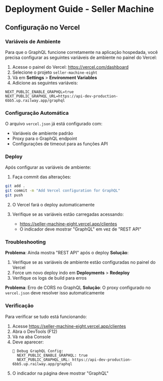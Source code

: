 # Deployment Guide - Seller Machine

## Configuração no Vercel

### Variáveis de Ambiente

Para que o GraphQL funcione corretamente na aplicação hospedada, você precisa configurar as seguintes variáveis de ambiente no painel do Vercel:

1. Acesse o painel do Vercel: https://vercel.com/dashboard
2. Selecione o projeto `seller-machine-eight`
3. Vá em **Settings** > **Environment Variables**
4. Adicione as seguintes variáveis:

```
NEXT_PUBLIC_ENABLE_GRAPHQL=true
NEXT_PUBLIC_GRAPHQL_URL=https://api-dev-production-6bb5.up.railway.app/graphql
```

### Configuração Automática

O arquivo `vercel.json` já está configurado com:
- Variáveis de ambiente padrão
- Proxy para o GraphQL endpoint
- Configurações de timeout para as funções API

### Deploy

Após configurar as variáveis de ambiente:

1. Faça commit das alterações:
```bash
git add .
git commit -m "Add Vercel configuration for GraphQL"
git push
```

2. O Vercel fará o deploy automaticamente

3. Verifique se as variáveis estão carregadas acessando:
   - https://seller-machine-eight.vercel.app/clientes
   - O indicador deve mostrar "GraphQL" em vez de "REST API"

### Troubleshooting

**Problema**: Ainda mostra "REST API" após o deploy
**Solução**: 
1. Verifique se as variáveis de ambiente estão configuradas no painel do Vercel
2. Force um novo deploy indo em **Deployments** > **Redeploy**
3. Verifique os logs de build para erros

**Problema**: Erro de CORS no GraphQL
**Solução**: O proxy configurado no `vercel.json` deve resolver isso automaticamente

### Verificação

Para verificar se tudo está funcionando:
1. Acesse https://seller-machine-eight.vercel.app/clientes
2. Abra o DevTools (F12)
3. Vá na aba Console
4. Deve aparecer:
   ```
   🔧 Debug GraphQL Config:
     NEXT_PUBLIC_ENABLE_GRAPHQL: true
     NEXT_PUBLIC_GRAPHQL_URL: https://api-dev-production-6bb5.up.railway.app/graphql
   ```
5. O indicador na página deve mostrar "GraphQL"